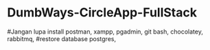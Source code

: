 # DumbWays-CircleApp-FullStack

#Jangan lupa install postman, xampp, pgadmin, git bash, chocolatey, rabbitmq,
#restore database postgres, 
